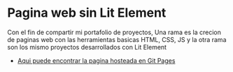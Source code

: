 
# Pagina web sin Lit Element
Con el fin de compartir mi portafolio de proyectos, Una rama es la crecion de paginas web con las herramientas basicas HTML, CSS, JS y la otra rama son los mismo proyectos desarrollados con Lit Element

- [Aqui puede encontrar la pagina hosteada en Git Pages](https://edgaroman1012.github.io/Lit-Element/)

